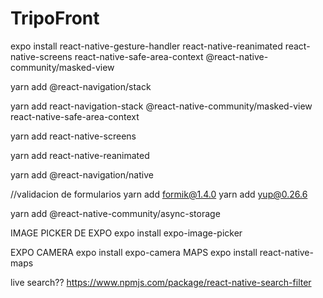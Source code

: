# TripoFront

expo install react-native-gesture-handler react-native-reanimated react-native-screens react-native-safe-area-context @react-native-community/masked-view

yarn add @react-navigation/stack


yarn add react-navigation-stack @react-native-community/masked-view react-native-safe-area-context

yarn add react-native-screens

yarn add react-native-reanimated

yarn add @react-navigation/native



//validacion de formularios
yarn add formik@1.4.0
yarn add yup@0.26.6


yarn add @react-native-community/async-storage


IMAGE PICKER DE EXPO
expo install expo-image-picker

EXPO CAMERA
expo install expo-camera
MAPS
expo install react-native-maps

live search?? https://www.npmjs.com/package/react-native-search-filter

